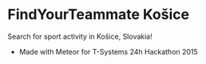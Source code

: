 # FindYourTeammate Košice

Search for sport activity in Košice, Slovakia!

- Made with Meteor for T-Systems 24h Hackathon 2015

